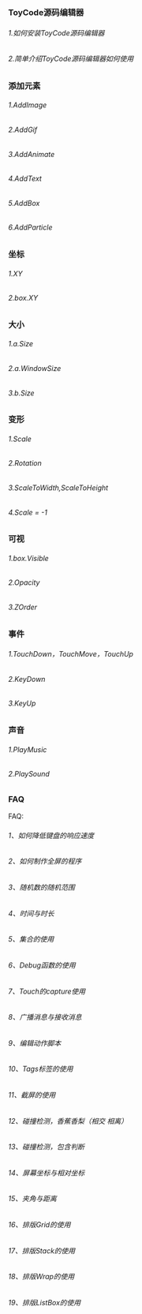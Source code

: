 ### ToyCode源码编辑器
###### 1.如何安装ToyCode源码编辑器
###### 2.简单介绍ToyCode源码编辑器如何使用

### 添加元素
###### 1.AddImage
###### 2.AddGif
###### 3.AddAnimate
###### 4.AddText
###### 5.AddBox
###### 6.AddParticle

### 坐标
###### 1.XY
###### 2.box.XY

### 大小
###### 1.a.Size
###### 2.a.WindowSize
###### 3.b.Size

### 变形
###### 1.Scale
###### 2.Rotation
###### 3.ScaleToWidth,ScaleToHeight
###### 4.Scale = -1

### 可视
###### 1.box.Visible
###### 2.Opacity
###### 3.ZOrder


### 事件
###### 1.TouchDown，TouchMove，TouchUp
###### 2.KeyDown
###### 3.KeyUp

### 声音
###### 1.PlayMusic
###### 2.PlaySound

### FAQ
FAQ:
###### 1、如何降低键盘的响应速度
###### 2、如何制作全屏的程序
###### 3、随机数的随机范围
###### 4、时间与时长
###### 5、集合的使用
###### 6、Debug函数的使用
###### 7、Touch的capture使用
###### 8、广播消息与接收消息
###### 9、编辑动作脚本
###### 10、Tags标签的使用
###### 11、截屏的使用
###### 12、碰撞检测，香蕉香梨（相交 相离）
###### 13、碰撞检测，包含判断
###### 14、屏幕坐标与相对坐标
###### 15、夹角与距离
###### 16、排版Grid的使用
###### 17、排版Stack的使用
###### 18、排版Wrap的使用
###### 19、排版ListBox的使用
